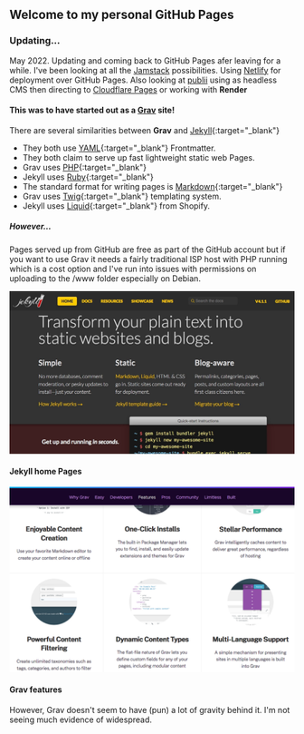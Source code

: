 ## Welcome to my personal GitHub Pages

### Updating…

May 2022. Updating and coming back to GitHub Pages afer leaving for a while. I've been looking at all the [Jamstack](https://jamstack.org) possibilities. Using [Netlify](https://netlify.com) for deployment over GitHub Pages. Also looking at [publii](https://getpublii.com) using as headless CMS then directing to [Cloudflare Pages](https://pages.cloudflare.com) or working with **Render**


#### This was to have started out as a [**Grav**](https://getgrav.org) site!

There are several similarities between **Grav** and [Jekyll](https://jekyllrb.com/){:target="_blank"}

- They both use [YAML](https://yaml.org/){:target="_blank"} Frontmatter.
- They both claim to serve up fast lightweight static web Pages.
- Grav uses [PHP](https://www.php.net/){:target="_blank"}
- Jekyll uses [Ruby](https://www.ruby-lang.org/en/){:target="_blank"}
- The standard format for writing pages is [Markdown](https://www.markdownguide.org/){:target="_blank"}
- Grav uses [Twig](https://twig.symfony.com/){:target="_blank"} templating system.
- Jekyll uses [Liquid](https://jekyllrb.com/docs/liquid/){:target="_blank"} from Shopify.

##### However…

Pages served up from GitHub are free as part of the GitHub account but if you want to use Grav it needs a fairly traditional ISP host with PHP running which is a cost option and I've run into issues with permissions on uploading to the /www folder especially on Debian. 

![Jekyll from it's website note the close integration with GitHub](/images/Jek.jpg)  

#### Jekyll home Pages

![Grav on the other hand](/images/grav.png)

#### Grav features

However, Grav doesn't seem to have (pun) a lot of gravity behind it. I'm not seeing much evidence of widespread.
